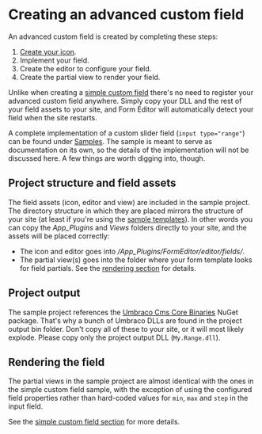 # Creating an advanced custom field
An advanced custom field is created by completing these steps:
1. [Create your icon](extend.md).
2. Implement your field.
3. Create the editor to configure your field.
4. Create the partial view to render your field.

Unlike when creating a [simple custom field](extend_field_simple.md) there's no need to register your advanced custom field anywhere. Simply copy your DLL and the rest of your field assets to your site, and Form Editor will automatically detect your field when the site restarts.

A complete implementation of a custom slider field (`input type="range"`) can be found under [Samples](../samples/). The sample is meant to serve as documentation on its own, so the details of the implementation will not be discussed here. A few things are worth digging into, though.

## Project structure and field assets
The field assets (icon, editor and view) are included in the sample project. The directory structure in which they are placed mirrors the structure of your site (at least if you're using the [sample templates](../Source/Umbraco/Views/)). In other words you can copy the *App_Plugins* and *Views* folders directly to your site, and the assets will be placed correctly:
* The icon and editor goes into */App_Plugins/FormEditor/editor/fields/*.
* The partial view(s) goes into the folder where your form template looks for field partials. See the [rendering section](rendering.md) for details.

## Project output
The sample project references the [Umbraco Cms Core Binaries](https://www.nuget.org/packages/UmbracoCms.Core/) NuGet package. That's why a bunch of Umbraco DLLs are found in the project output bin folder. Don't copy all of these to your site, or it will most likely explode. Please copy only the project output DLL (`My.Range.dll`).

## Rendering the field
The partial views in the sample project are almost identical with the ones in the simple custom field sample, with the exception of using the configured field properties rather than hard-coded values for `min`, `max` and `step` in the input field.

See the [simple custom field section](extend_field_simple.md) for more details.
